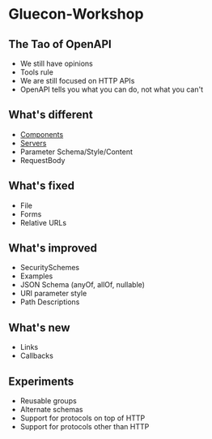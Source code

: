 # Gluecon-Workshop

## The Tao of OpenAPI
- We still have opinions
- Tools rule
- We are still focused on HTTP APIs
- OpenAPI tells you what you can do, not what you can't

## What's different
- [Components](./Different/components.md)
- [Servers](./Difference/servers.md)
- Parameter Schema/Style/Content
- RequestBody
 
## What's fixed
- File
- Forms
- Relative URLs
 
## What's improved
- SecuritySchemes
- Examples
- JSON Schema (anyOf, allOf, nullable)
- URI parameter style
- Path Descriptions
 
## What's new
- Links
- Callbacks
 
## Experiments
- Reusable groups
- Alternate schemas
- Support for protocols on top of HTTP
- Support for protocols other than HTTP
